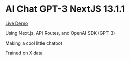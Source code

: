 # AI Chat GPT-3 NextJS 13.1.1

[Live Demo](https://gpt-3-ai-chat-bot-prototype.vercel.app/)

Using Next.js, API Routes, and OpenAI SDK (GPT-3)

Making a cool little chatbot 

Trained on X data


